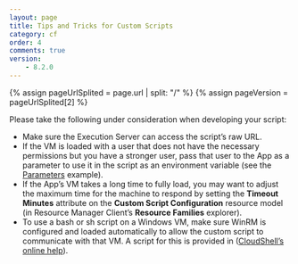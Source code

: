 ```yaml
---
layout: page
title: Tips and Tricks for Custom Scripts
category: cf
order: 4
comments: true
version:
    - 8.2.0
---
```


{% assign pageUrlSplited = page.url | split: "/" %}
{% assign pageVersion = pageUrlSplited[2] %}

Please take the following under consideration when developing your script:

* Make sure the Execution Server can access the script’s raw URL.
* If the VM is loaded with a user that does not have the necessary permissions but you have a stronger user, pass that user to the App as a parameter to use it in the script as an environment variable (see the [Parameters]({{site.baseurl}}/configmanagement/{{pageVersion}}/cf-custom-scripts.html#CustomScriptParams) example). 
* If the App’s VM takes a long time to fully load, you may want to adjust the maximum time for the machine to respond by setting the **Timeout Minutes** attribute on the **Custom Script Configuration** resource model (in Resource Manager Client’s **Resource Families** explorer).
* To use a bash or sh script on a Windows VM, make sure WinRM is configured and loaded automatically to allow the custom script to communicate with that VM. A script for this is provided in (<a href="http://help.quali.com/Online%20Help/8.2/CloudShell/Content/Admn/Cnfg-WinRM-for-Ansible.htm" target="_blank">CloudShell’s online help</a>).
